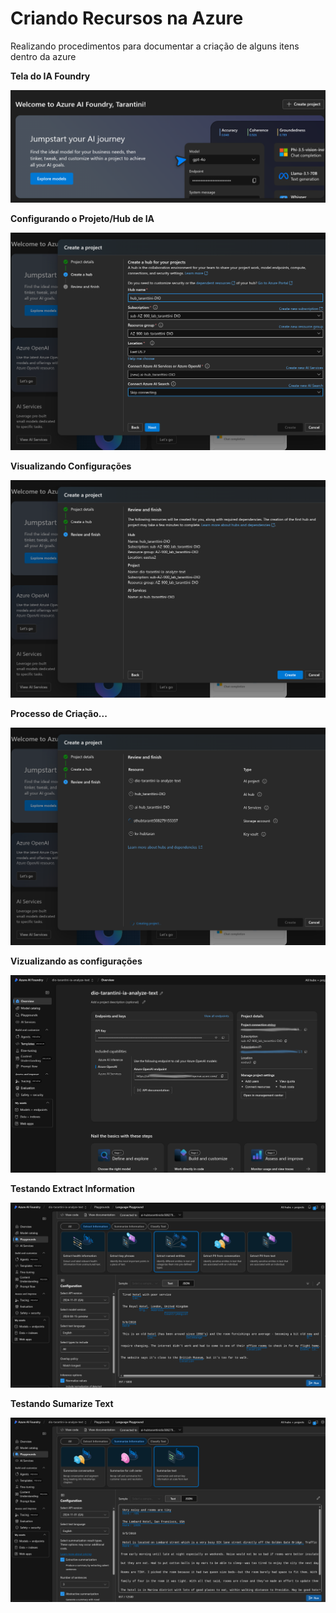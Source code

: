 # Criando Recursos na Azure

Realizando procedimentos para documentar a criação de alguns itens dentro da azure

**Tela do IA Foundry**

![](01-tela-ia-foundry.png)

**Configurando o Projeto/Hub de IA**

![](02-configurando-servico.png)

**Visualizando Configurações**

![](03-visualizando-configuracoes.png)

**Processo de Criação...**

![](04-criando-servico.png)

**Vizualizando as configurações**

![](05-apos-criacao.png)

**Testando Extract Information**

![](06-testando-extract-information.png)

**Testando Sumarize Text**

![](07-testando-summarize-text.png)

